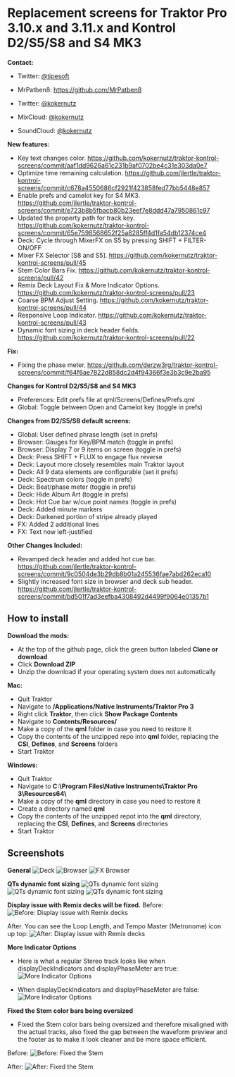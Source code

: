 # Replacement screens for **Traktor Pro 3.10.x and 3.11.x** and **Kontrol D2/S5/S8 and S4 MK3**

**Contact:**

  - Twitter: [@tipesoft](http://twitter.com/tipesoft)

  - MrPatben8: https://github.com/MrPatben8

  - Twitter: [@kokernutz](http://twitter.com/kokernutz)
  - MixCloud: [@kokernutz](http://mixcloud.com/kokernutz)
  - SoundCloud: [@kokernutz](http://soundcloud.com/kokernutz)

**New features:**
  - Key text changes color. https://github.com/kokernutz/traktor-kontrol-screens/commit/aaf1dd9626a61c231b9af0702be4c31e303da0e7
  - Optimize time remaining calculation. https://github.com/jlertle/traktor-kontrol-screens/commit/c678a4550686cf2921f423858fed77bb5448e857
  - Enable prefs and camelot key for S4 MK3. https://github.com/jlertle/traktor-kontrol-screens/commit/e723b8b5fbacb80b23eef7e8ddd47a7950861c97
  - Updated the property path for track key. https://github.com/kokernutz/traktor-kontrol-screens/commit/65e7598568652f25a8285ff4d1fa54db12374ce4
  - Deck: Cycle through MixerFX on S5 by pressing SHIFT + FILTER-ON/OFF
  - Mixer FX Selector [S8 and S5]. https://github.com/kokernutz/traktor-kontrol-screens/pull/45
  - Stem Color Bars Fix. https://github.com/kokernutz/traktor-kontrol-screens/pull/42
  - Remix Deck Layout Fix & More Indicator Options. https://github.com/kokernutz/traktor-kontrol-screens/pull/23
  - Coarse BPM Adjust Setting. https://github.com/kokernutz/traktor-kontrol-screens/pull/44
  - Responsive Loop Indicator. https://github.com/kokernutz/traktor-kontrol-screens/pull/43
  - Dynamic font sizing in deck header fields. https://github.com/kokernutz/traktor-kontrol-screens/pull/22

**Fix:**

  - Fixing the phase meter. https://github.com/derzw3rg/traktor-kontrol-screens/commit/f64f6ae7822d858dc2d4f94366f3e3b3c9e2ba95

**Changes for Kontrol D2/S5/S8 and S4 MK3**

  - Preferences: Edit prefs file at qml/Screens/Defines/Prefs.qml
  - Global: Toggle between Open and Camelot key (toggle in prefs)

**Changes from D2/S5/S8 default screens:**

  - Global: User defined phrase length (set in prefs)
  - Browser: Gauges for Key/BPM match (toggle in prefs)
  - Browser: Display 7 or 9 items on screen (toggle in prefs)
  - Deck: Press SHIFT + FLUX to engage flux reverse
  - Deck: Layout more closely resembles main Traktor layout
  - Deck: All 9 data elements are configurable (set it prefs)
  - Deck: Spectrum colors (toggle in prefs)
  - Deck: Beat/phase meter (toggle in prefs)
  - Deck: Hide Album Art (toggle in prefs)
  - Deck: Hot Cue bar w/cue point names (toggle in prefs)
  - Deck: Added minute markers
  - Deck: Darkened portion of stripe already played
  - FX: Added 2 additional lines
  - FX: Text now left-justified

**Other Changes Included:**

  - Revamped deck header and added hot cue bar. https://github.com/jlertle/traktor-kontrol-screens/commit/9c0504de3b29db8b01a245536fae7abd262eca10
  - Slightly increased font size in browser and deck sub header. https://github.com/jlertle/traktor-kontrol-screens/commit/bd501f7ad3eefba4308492d4499f9064e01357b1

## How to install

**Download the mods:**

  - At the top of the github page, click the green button labeled **Clone or download**
  - Click **Download ZIP**
  - Unzip the download if your operating system does not automatically

**Mac:**

  - Quit Traktor
  - Navigate to **/Applications/Native Instruments/Traktor Pro 3**
  - Right click **Traktor**, then click **Show Package Contents**
  - Navigate to **Contents/Resources/**
  - Make a copy of the **qml** folder in case you need to restore it 
  - Copy the contents of the unzipped repo into **qml** folder, replacing the **CSI**, **Defines**, and **Screens** folders
  - Start Traktor

**Windows:**

  - Quit Traktor
  - Navigate to **C:\Program Files\Native Instruments\Traktor Pro 3\Resources64\\**
  - Make a copy of the **qml** directory in case you need to restore it
  - Create a directory named **qml**
  - Copy the contents of the unzipped repot into the **qml** directory, replacing the **CSI**, **Defines**, and **Screens** directories     
  - Start Traktor

## Screenshots

**General**
![Deck](https://user-images.githubusercontent.com/757885/47607125-e35e1000-d9e9-11e8-8005-36d73a504fa6.jpeg)
![Browser](https://user-images.githubusercontent.com/757885/47607126-e6f19700-d9e9-11e8-95cd-b26d9b72ca34.jpeg)
![FX Browser](https://user-images.githubusercontent.com/757885/33605793-1ce1edb8-d989-11e7-861a-869e0d495d5e.jpg)

**QTs dynamic font sizing**
![QTs dynamic font sizing](https://user-images.githubusercontent.com/1044267/50608377-cd2e6d80-0ecc-11e9-918a-416ccfed17d0.jpg)
![QTs dynamic font sizing](https://user-images.githubusercontent.com/1044267/50608389-d4ee1200-0ecc-11e9-90b6-a4e2b8a27bae.jpg)
![QTs dynamic font sizing](https://user-images.githubusercontent.com/1044267/50608412-e6cfb500-0ecc-11e9-9d25-a4a3d2ffd1b8.jpg)

**Display issue with Remix decks will be fixed.**
Before:
![Before: Display issue with Remix decks](https://user-images.githubusercontent.com/1044267/50618900-ffa09080-0ef5-11e9-89a0-ab1b6e412194.jpg)

After. You can see the Loop Length, and Tempo Master (Metronome) icon up top:
![After: Display issue with Remix decks](https://user-images.githubusercontent.com/1044267/50618902-03341780-0ef6-11e9-8363-bc4173275bf2.jpg)

**More Indicator Options**
  - Here is what a regular Stereo track looks like when displayDeckIndicators and displayPhaseMeter are true:
![More Indicator Options](https://user-images.githubusercontent.com/1044267/50618929-38d90080-0ef6-11e9-9076-d69a77a39301.jpg)

  - When displayDeckIndicators and displayPhaseMeter are false:
![More Indicator Options](https://user-images.githubusercontent.com/1044267/50618942-573efc00-0ef6-11e9-8724-d4686ee1d66f.jpg)

**Fixed the Stem color bars being oversized**
- Fixed the Stem color bars being oversized and therefore misaligned with the actual tracks, also fixed the gap between the waveform preview and the footer as to make it look cleaner and be more space efficient.

Before:
![Before: Fixed the Stem](https://user-images.githubusercontent.com/16992805/78146245-48e8d400-7408-11ea-9518-ecbab05333dd.jpg)

After:
![After: Fixed the Stem](https://user-images.githubusercontent.com/16992805/78146245-48e8d400-7408-11ea-9518-ecbab05333dd.jpg)
